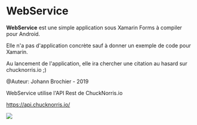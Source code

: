 # WebService
**WebService** est une simple application sous Xamarin Forms à compiler pour Android.

Elle n'a pas d'application concrète sauf à donner un exemple de code pour Xamarin.

Au lancement de l'application, elle ira chercher une citation au hasard sur chucknorris.io ;)

@Auteur: Johann Brochier - 2019



WebService utilise l'API Rest de ChuckNorris.io

https://api.chucknorris.io/

![](https://api.chucknorris.io/img/chucknorris_logo_coloured_small@2x.png)
